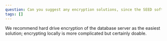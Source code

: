 ```yaml
---
question: Can you suggest any encryption solutions, since the SEED software does not encrypt its database?
tags: []
---
```


We recommend hard drive encryption of the database server as the easiest solution; encrypting locally is more complicated but certainly doable.
